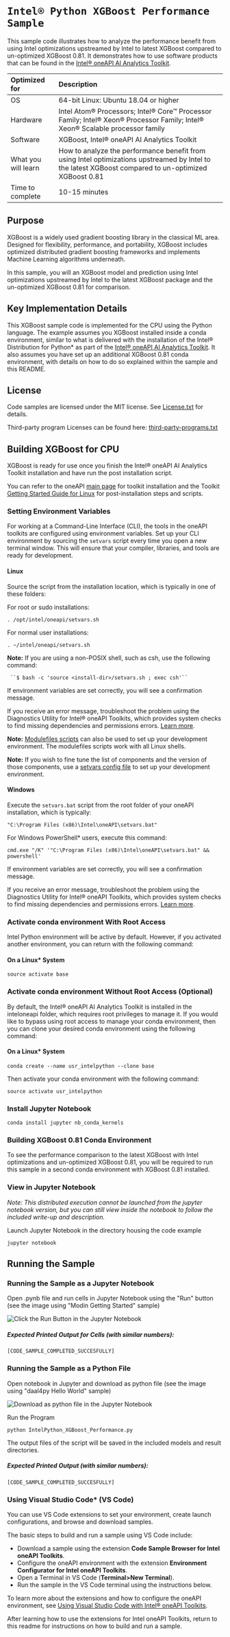 # `Intel® Python XGBoost Performance Sample`
This sample code illustrates how to analyze the performance benefit from using Intel optimizations upstreamed by Intel to latest XGBoost compared to un-optimized XGBoost 0.81. It demonstrates how to use software products that can be found in the [Intel® oneAPI AI Analytics Toolkit](https://software.intel.com/content/www/us/en/develop/tools/oneapi/ai-analytics-toolkit.html).

| Optimized for                     | Description
| :---                              | :---
| OS                                | 64-bit Linux: Ubuntu 18.04 or higher
| Hardware                          | Intel Atom® Processors; Intel® Core™ Processor Family; Intel® Xeon® Processor Family; Intel® Xeon® Scalable processor family
| Software                          | XGBoost, Intel® oneAPI AI Analytics Toolkit
| What you will learn               | How to analyze the performance benefit from using Intel optimizations upstreamed by Intel to the latest XGBoost compared to un-optimized XGBoost 0.81
| Time to complete                  | 10-15 minutes

## Purpose

XGBoost is a widely used gradient boosting library in the classical ML area. Designed for flexibility, performance, and portability, XGBoost includes optimized distributed gradient boosting frameworks and implements Machine Learning algorithms underneath.

In this sample, you will an XGBoost model and prediction using Intel optimizations upstreamed by Intel to the latest XGBoost package and the un-optimized XGBoost 0.81 for comparison.

## Key Implementation Details
This XGBoost sample code is implemented for the CPU using the Python language. The example assumes you XGBoost installed inside a conda environment, similar to what is delivered with the installation of the Intel® Distribution for Python* as part of the [Intel® oneAPI AI Analytics Toolkit](https://software.intel.com/en-us/oneapi/ai-kit). It also assumes you have set up an additional XGBoost 0.81 conda environment, with details on how to do so explained within the sample and this README.

## License
Code samples are licensed under the MIT license. See
[License.txt](https://github.com/oneapi-src/oneAPI-samples/blob/master/License.txt) for details.

Third-party program Licenses can be found here: [third-party-programs.txt](https://github.com/oneapi-src/oneAPI-samples/blob/master/third-party-programs.txt)

## Building XGBoost for CPU

XGBoost is ready for use once you finish the Intel® oneAPI AI Analytics Toolkit installation and have run the post installation script.

You can refer to the oneAPI [main page](https://software.intel.com/en-us/oneapi) for toolkit installation and the Toolkit [Getting Started Guide for Linux](https://software.intel.com/en-us/get-started-with-intel-oneapi-linux-get-started-with-the-intel-ai-analytics-toolkit) for post-installation steps and scripts.



### Setting Environment Variables


For working at a Command-Line Interface (CLI), the tools in the oneAPI toolkits
are configured using environment variables. Set up your CLI environment by
sourcing the ``setvars`` script every time you open a new terminal window. This
will ensure that your compiler, libraries, and tools are ready for development.


#### Linux
Source the script from the installation location, which is typically in one of
these folders:


For root or sudo installations:


  ``. /opt/intel/oneapi/setvars.sh``


For normal user installations:

  ``. ~/intel/oneapi/setvars.sh``

**Note:** If you are using a non-POSIX shell, such as csh, use the following command:

     ``$ bash -c 'source <install-dir>/setvars.sh ; exec csh'``

If environment variables are set correctly, you will see a confirmation
message.

If you receive an error message, troubleshoot the problem using the
Diagnostics Utility for Intel® oneAPI Toolkits, which provides system
checks to find missing dependencies and permissions errors.
[Learn more](https://www.intel.com/content/www/us/en/develop/documentation/diagnostic-utility-user-guide/top.html).


**Note:** [Modulefiles scripts](https://www.intel.com/content/www/us/en/develop/documentation/oneapi-programming-guide/top/oneapi-development-environment-setup/use-modulefiles-with-linux.html)
    can also be used to set up your development environment.
    The modulefiles scripts work with all Linux shells.


**Note:** If you wish to fine
    tune the list of components and the version of those components, use
    a [setvars config file](https://www.intel.com/content/www/us/en/develop/documentation/oneapi-programming-guide/top/oneapi-development-environment-setup/use-the-setvars-script-with-linux-or-macos/use-a-config-file-for-setvars-sh-on-linux-or-macos.html)
    to set up your development environment.

#### Windows

Execute the  ``setvars.bat``  script from the root folder of your
oneAPI installation, which is typically:


  ``"C:\Program Files (x86)\Intel\oneAPI\setvars.bat"``


For Windows PowerShell* users, execute this command:

  ``cmd.exe "/K" '"C:\Program Files (x86)\Intel\oneAPI\setvars.bat" && powershell'``


If environment variables are set correctly, you will see a confirmation
message.

If you receive an error message, troubleshoot the problem using the
Diagnostics Utility for Intel® oneAPI Toolkits, which provides system
checks to find missing dependencies and permissions errors.
[Learn more](https://www.intel.com/content/www/us/en/develop/documentation/diagnostic-utility-user-guide/top.html).


### Activate conda environment With Root Access

Intel Python environment will be active by default. However, if you activated another environment, you can return with the following command:

#### On a Linux* System
```
source activate base
```

### Activate conda environment Without Root Access (Optional)

By default, the Intel® oneAPI AI Analytics Toolkit is installed in the inteloneapi folder, which requires root privileges to manage it. If you would like to bypass using root access to manage your conda environment, then you can clone your desired conda environment using the following command:

#### On a Linux* System
```
conda create --name usr_intelpython --clone base
```

Then activate your conda environment with the following command:

```
source activate usr_intelpython
```

### Install Jupyter Notebook
```
conda install jupyter nb_conda_kernels
```

### Building XGBoost 0.81 Conda Environment

To see the performance comparison to the latest XGBoost with Intel optimizations and un-optimized XGBoost 0.81, you will be required to run this sample in a second conda environment with XGBoost 0.81 installed.

### View in Jupyter Notebook

_Note: This distributed execution cannot be launched from the jupyter notebook version, but you can still view inside the notebook to follow the included write-up and description._

Launch Jupyter Notebook in the directory housing the code example

```
jupyter notebook
```

## Running the Sample

### Running the Sample as a Jupyter Notebook

Open .pynb file and run cells in Jupyter Notebook using the "Run" button (see the image using "Modin Getting Started" sample)

![Click the Run Button in the Jupyter Notebook](Jupyter_Run.jpg "Run Button on Jupyter Notebook")

##### Expected Printed Output for Cells (with similar numbers):
```
[CODE_SAMPLE_COMPLETED_SUCCESFULLY]
```

### Running the Sample as a Python File

Open notebook in Jupyter and download as python file (see the image using "daal4py Hello World"  sample)

![Download as python file in the Jupyter Notebook](Jupyter_Save_Py.jpg "Download as python file in the Jupyter Notebook")

Run the Program

`python IntelPython_XGBoost_Performance.py`

The output files of the script will be saved in the included models and result directories.

##### Expected Printed Output (with similar numbers):
```
[CODE_SAMPLE_COMPLETED_SUCCESFULLY]
```
### Using Visual Studio Code*  (VS Code)

You can use VS Code extensions to set your environment, create launch configurations,
and browse and download samples.

The basic steps to build and run a sample using VS Code include:
 - Download a sample using the extension **Code Sample Browser for Intel oneAPI Toolkits**.
 - Configure the oneAPI environment with the extension **Environment Configurator for Intel oneAPI Toolkits**.
 - Open a Terminal in VS Code (**Terminal>New Terminal**).
 - Run the sample in the VS Code terminal using the instructions below.

To learn more about the extensions and how to configure the oneAPI environment, see
[Using Visual Studio Code with Intel® oneAPI Toolkits](https://software.intel.com/content/www/us/en/develop/documentation/using-vs-code-with-intel-oneapi/top.html).

After learning how to use the extensions for Intel oneAPI Toolkits, return to this readme for instructions on how to build and run a sample.